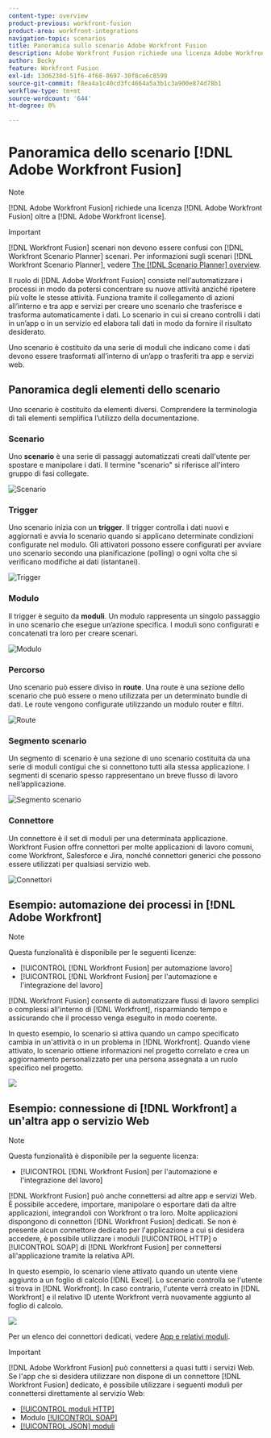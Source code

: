 ```yaml
---
content-type: overview
product-previous: workfront-fusion
product-area: workfront-integrations
navigation-topic: scenarios
title: Panoramica sullo scenario Adobe Workfront Fusion
description: Adobe Workfront Fusion richiede una licenza Adobe Workfront Fusion oltre a una licenza Adobe Workfront.
author: Becky
feature: Workfront Fusion
exl-id: 13d6230d-51f6-4f68-8697-30f8ce6c8599
source-git-commit: f8ea4a1c40cd3fc4664a5a3b1c3a900e874d78b1
workflow-type: tm+mt
source-wordcount: '644'
ht-degree: 0%

---
```


# Panoramica dello scenario [!DNL Adobe Workfront Fusion]

>[!NOTE]
>
>[!DNL Adobe Workfront Fusion] richiede una licenza [!DNL Adobe Workfront Fusion] oltre a [!DNL Adobe Workfront license].

>[!IMPORTANT]
>
>[!DNL Workfront Fusion] scenari non devono essere confusi con [!DNL Workfront Scenario Planner] scenari. Per informazioni sugli scenari [!DNL Workfront Scenario Planner], vedere [The [!DNL Scenario Planner] overview](../../scenario-planner/scenario-planner-overview.md).

Il ruolo di [!DNL Adobe Workfront Fusion] consiste nell&#39;automatizzare i processi in modo da potersi concentrare su nuove attività anziché ripetere più volte le stesse attività. Funziona tramite il collegamento di azioni all’interno e tra app e servizi per creare uno scenario che trasferisce e trasforma automaticamente i dati. Lo scenario in cui si creano controlli i dati in un’app o in un servizio ed elabora tali dati in modo da fornire il risultato desiderato.

Uno scenario è costituito da una serie di moduli che indicano come i dati devono essere trasformati all’interno di un’app o trasferiti tra app e servizi web.

## Panoramica degli elementi dello scenario

Uno scenario è costituito da elementi diversi. Comprendere la terminologia di tali elementi semplifica l’utilizzo della documentazione.

### Scenario

Uno **scenario** è una serie di passaggi automatizzati creati dall&#39;utente per spostare e manipolare i dati. Il termine &quot;scenario&quot; si riferisce all&#39;intero gruppo di fasi collegate.

![Scenario](assets/entire-scenario-scenario.png)

### Trigger

Uno scenario inizia con un **trigger**. Il trigger controlla i dati nuovi e aggiornati e avvia lo scenario quando si applicano determinate condizioni configurate nel modulo. Gli attivatori possono essere configurati per avviare uno scenario secondo una pianificazione (polling) o ogni volta che si verificano modifiche ai dati (istantanei).

![Trigger](assets/scenario-trigger.png)

### Modulo

Il trigger è seguito da **moduli**. Un modulo rappresenta un singolo passaggio in uno scenario che esegue un’azione specifica. I moduli sono configurati e concatenati tra loro per creare scenari.

![Modulo](assets/scenario-module.png)

### Percorso

Uno scenario può essere diviso in **route**. Una route è una sezione dello scenario che può essere o meno utilizzata per un determinato bundle di dati. Le route vengono configurate utilizzando un modulo router e filtri.

![Route](assets/scenario-route.png)

### Segmento scenario

Un segmento di scenario è una sezione di uno scenario costituita da una serie di moduli contigui che si connettono tutti alla stessa applicazione. I segmenti di scenario spesso rappresentano un breve flusso di lavoro nell’applicazione.

![Segmento scenario](assets/scenario-segment.png)

### Connettore

Un connettore è il set di moduli per una determinata applicazione. Workfront Fusion offre connettori per molte applicazioni di lavoro comuni, come Workfront, Salesforce e Jira, nonché connettori generici che possono essere utilizzati per qualsiasi servizio web.

![Connettori](assets/scenario-connectors.png)



## Esempio: automazione dei processi in [!DNL Adobe Workfront]

>[!NOTE]
>
>Questa funzionalità è disponibile per le seguenti licenze:
>
>* [!UICONTROL [!DNL Workfront Fusion] per automazione lavoro]
>* [!UICONTROL [!DNL Workfront Fusion] per l&#39;automazione e l&#39;integrazione del lavoro]

[!DNL Workfront Fusion] consente di automatizzare flussi di lavoro semplici o complessi all&#39;interno di [!DNL Workfront], risparmiando tempo e assicurando che il processo venga eseguito in modo coerente.

In questo esempio, lo scenario si attiva quando un campo specificato cambia in un&#39;attività o in un problema in [!DNL Workfront]. Quando viene attivato, lo scenario ottiene informazioni nel progetto correlato e crea un aggiornamento personalizzato per una persona assegnata a un ruolo specifico nel progetto.

![](assets/fusion-template-example-350x102.png)

## Esempio: connessione di [!DNL Workfront] a un&#39;altra app o servizio Web

>[!NOTE]
>
>Questa funzionalità è disponibile per la seguente licenza:
>
>* [!UICONTROL [!DNL Workfront Fusion] per l&#39;automazione e l&#39;integrazione del lavoro]
>

[!DNL Workfront Fusion] può anche connettersi ad altre app e servizi Web. È possibile accedere, importare, manipolare o esportare dati da altre applicazioni, integrandoli con Workfront o tra loro. Molte applicazioni dispongono di connettori [!DNL Workfront Fusion] dedicati. Se non è presente alcun connettore dedicato per l&#39;applicazione a cui si desidera accedere, è possibile utilizzare i moduli [!UICONTROL HTTP] o [!UICONTROL SOAP] di [!DNL Workfront Fusion] per connettersi all&#39;applicazione tramite la relativa API.

In questo esempio, lo scenario viene attivato quando un utente viene aggiunto a un foglio di calcolo [!DNL Excel]. Lo scenario controlla se l&#39;utente si trova in [!DNL Workfront]. In caso contrario, l&#39;utente verrà creato in [!DNL Workfront] e il relativo ID utente Workfront verrà nuovamente aggiunto al foglio di calcolo.

![](assets/fusion-integration-example--350x171.png)

Per un elenco dei connettori dedicati, vedere [App e relativi moduli](../../workfront-fusion/apps-and-their-modules/apps-and-their-modules.md).

>[!IMPORTANT]
>
>[!DNL Adobe Workfront Fusion] può connettersi a quasi tutti i servizi Web. Se l&#39;app che si desidera utilizzare non dispone di un connettore [!DNL Workfront Fusion] dedicato, è possibile utilizzare i seguenti moduli per connettersi direttamente al servizio Web:
>
>* [[!UICONTROL moduli HTTP]](../../workfront-fusion/apps-and-their-modules/http-modules/http-modules-1.md)
>* Modulo [[!UICONTROL SOAP]](../../workfront-fusion/apps-and-their-modules/soap-module.md)
>* [[!UICONTROL JSON] moduli](../../workfront-fusion/apps-and-their-modules/json-modules.md)
>
